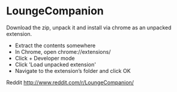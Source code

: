 LoungeCompanion
===============

Download the zip, unpack it and install via chrome as an unpacked extension.

- Extract the contents somewhere
- In Chrome, open chrome://extensions/
- Click + Developer mode
- Click 'Load unpacked extension'
- Navigate to the extension’s folder and click OK

Reddit
http://www.reddit.com/r/LoungeCompanion/
